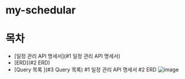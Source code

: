 # my-schedular
# 목차
* [일정 관리 API 명세서](#1 일정 관리 API 명세서)
* [ERD](#2 ERD)
* [Query 목록 ](#3 Query 목록)
#1 일정 관리 API 명세서
#2 ERD
![image](https://github.com/user-attachments/assets/5ff30f78-9b26-4500-93f4-17d2580ebd2b)

